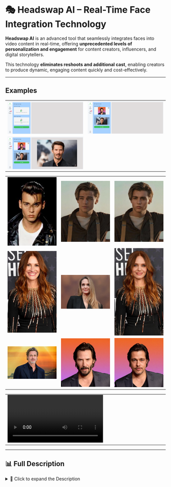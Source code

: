 # 🎭 Headswap AI – Real-Time Face Integration Technology

**Headswap AI** is an advanced tool that seamlessly integrates faces into video content in real-time, offering **unprecedented levels of personalization and engagement** for content creators, influencers, and digital storytellers.

This technology **eliminates reshoots and additional cast**, enabling creators to produce dynamic, engaging content quickly and cost-effectively.

---

## Examples

<table>
    <tbody>
        <tr>
            <td width="50%">
                <img src="./img/img-1.png" alt="img" />
            </td>
            <td width="50%">
                <img src="./img/img-2.png" alt="img" />
            </td>
        </tr>
        <tr>
            <td width="50%">
                <img src="./img/img-3.png" alt="img" />
            </td>
            <td width="50%"></td>
        </tr>
    </tbody>
</table>

<table>
    <tbody>
        <tr>
            <td width="33.3333%">
                <img src="./img/img-4.jpg" alt="img" />
            </td>
            <td width="33.3333%">
                <img src="./img/img-5.jpg" alt="img" />
            </td>
            <td width="33.3333%">
                <img src="./img/img-6.jpg" alt="img" />
            </td>
        </tr>
        <tr>
            <td width="33.3333%">
                <img src="./img/img-7.png" alt="img" />
            </td>
            <td width="33.3333%">
                <img src="./img/img-8.png" alt="img" />
            </td>
            <td width="33.3333%">
                <img src="./img/img-9.jpg" alt="img" />
            </td>
        </tr>
        <tr>
            <td width="33.3333%">
                <img src="./img/img-10.jpg" alt="img" />
            </td>
            <td width="33.3333%">
                <img src="./img/img-11.png" alt="img" />
            </td>
            <td width="33.3333%">
                <img src="./img/img-12.jpg" alt="img" />
            </td>
        </tr>
    </tbody>
</table>

<table>
    <tbody>
        <tr>
            <td width="50%">
                <video src=" " controls preload>
                    Your browser does not support the video tag.
                </video>
            </td>
            <td width="50%"></td>
        </tr>
    </tbody>
</table>

---

## 📊 Full Description

<details>
  <summary>📖 Click to expand the Description</summary>

## 🎬 Overview
In today’s fast-paced digital media landscape, content creators are challenged to produce varied, engaging videos **under tight deadlines and limited resources**.

**Headswap AI** addresses this by allowing **real-time face integration** into videos, maintaining **high realism** while offering creative flexibility and efficiency.

---

## ❌ Problem
- Traditional content creation is **time-consuming and expensive**.
- Reshoots, costume changes, and additional cast **limit content diversity**.
- Continuous creative innovation is **stifled by logistical and financial constraints**.
- Influencers need **fast, flexible, and realistic content creation tools**.

---

## ✅ Solution
- Real-time face mapping and integration using AI
- Maintains facial expressions, movements, and lighting
- Fast, cost-effective, and accessible
- Flexible content adaptation for **storytelling and personalization**
- Seamless integration into video pipelines for **professional-quality output**

---

## 🛠️ Process

### 1️⃣ Data Collection & Preprocessing
- Thousands of facial images across **ethnicities, ages, and expressions**
- Variations in lighting, angles, and obstructions
- Face detection with **Haar Cascade Classifier**
- Landmark detection using **Dlib**
- Alignment and cropping for training

### 2️⃣ Model Training & Architecture
- **Generative Adversarial Network (GAN)** using **First Order Motion Model**
- Generator predicts target face with motion from driving video
- Discriminator evaluates realism
- Custom loss function for **identity preservation and motion transfer**

### 3️⃣ Real-Time Processing & Optimization
- **Model pruning, quantization**, and efficient convolutions
- NVIDIA **TensorRT** for accelerated inference
- Real-time performance: **30 fps on consumer GPUs, 60 fps on high-end GPUs**

### 4️⃣ Video Processing Pipeline
- Detect and track faces in video frames using **SSD + custom tracking algorithm**
- Process frames through trained GAN
- Reassemble video seamlessly

### 5️⃣ Post-Processing & Quality Enhancement
- Color correction for **skin tone matching**
- Edge smoothing to remove artifacts
- Temporal consistency using **optical flow**

---

## 🏆 Achievements
- ⏱️ **Real-time performance** at 30–60 fps
- 💾 **40% reduction** in model size without quality loss
- 🎯 **95% accuracy** in facial expressions and head movements
- 🌍 Dataset: **10,000+ images** across diverse demographics
- 📈 **20,000+ personalized videos** created within six months
- Integrated into **3 leading content creation platforms**

---

## 🔮 Future Improvements
- **User Interface Development** for non-technical users
- Enhanced **model generalization** for extreme expressions, angles, and lighting
- Further reduction in **processing time**
- **High-resolution support** (4K output)
- **Ethical safeguards** for deepfake detection and watermarking
- Real-time streaming integration for **live broadcasting and video conferencing**

---

## 🧰 Resources
- First Order Motion Model for Image Animation – Aliaksandr Siarohin et al.
- Generative Adversarial Networks – Ian Goodfellow et al.
- Improving the Realism of Synthetic Images – Apple Inc.
- Deep Learning for Computer Vision: A Brief Review – Geoffrey Hinton et al.
- Efficient Object Detection – Ross Girshick et al.
- Real-time Super-Resolution Using Sub-Pixel CNN – Wenzhe Shi et al.
- DeepFake Survey – Yisroel Mirsky, Wenke Lee
- Face Detection with Faster R-CNN – Shaoqing Ren et al.

</details>
